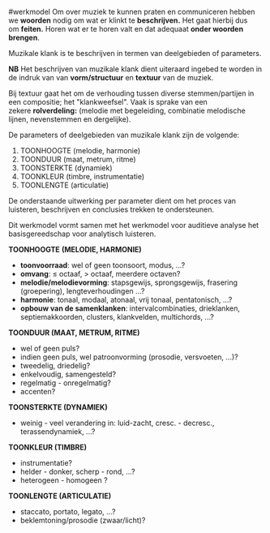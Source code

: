 #werkmodel 
Om over muziek te kunnen praten en communiceren hebben we **woorden** nodig om wat er klinkt te **beschrijven.** Het gaat hierbij dus om **feiten.** Horen wat er te horen valt en dat adequaat **onder woorden brengen**.

Muzikale klank is te beschrijven in termen van deelgebieden of parameters.

**NB** Het beschrijven van muzikale klank dient uiteraard ingebed te worden in de indruk van van **vorm/structuur** en **textuur** van de muziek.

Bij textuur gaat het om de verhouding tussen diverse stemmen/partijen in een compositie; het "klankweefsel". Vaak is sprake van een zekere **rolverdeling:** (melodie met begeleiding, combinatie melodische lijnen, nevenstemmen en dergelijke).

De parameters of deelgebieden van muzikale klank zijn de volgende:

1. TOONHOOGTE (melodie, harmonie)
2. TOONDUUR (maat, metrum, ritme)
3. TOONSTERKTE (dynamiek)
4. TOONKLEUR (timbre, instrumentatie)
5. TOONLENGTE (articulatie)

De onderstaande uitwerking per parameter dient om het proces van luisteren, beschrijven en conclusies trekken te ondersteunen.

Dit werkmodel vormt samen met het werkmodel voor auditieve analyse het basisgereedschap voor analytisch luisteren. 

**TOONHOOGTE** **(MELODIE, HARMONIE)**

- **toonvoorraad**: wel of geen toonsoort, modus, ...?
- **omvang**: ≤ octaaf, > octaaf, meerdere octaven?
- **melodie/melodievorming**: stapsgewijs, sprongsgewijs, frasering (groepering), lengteverhoudingen ...?
- **harmonie**: tonaal, modaal, atonaal, vrij tonaal, pentatonisch, ...?
- **opbouw van de samenklanken**: intervalcombinaties, drieklanken, septiemakkoorden, clusters, klankvelden, multichords, ...?

**TOONDUUR (MAAT, METRUM, RITME)**

- wel of geen puls? 
- indien geen puls, wel patroonvorming (prosodie, versvoeten, ...)? 
- tweedelig, driedelig?
- enkelvoudig, samengesteld?
- regelmatig - onregelmatig?
- accenten?

**TOONSTERKTE (DYNAMIEK)**

- weinig - veel verandering in: luid-zacht, cresc. - decresc., terassendynamiek, ...?

**TOONKLEUR (TIMBRE)**

- instrumentatie?
- helder - donker, scherp - rond, ...?
- heterogeen - homogeen ?

**TOONLENGTE (ARTICULATIE)**

- staccato, portato, legato, ...?
- beklemtoning/prosodie (zwaar/licht)?